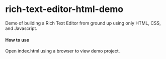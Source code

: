 # rich-text-editor-html-demo
Demo of building a Rich Text Editor from ground up using only HTML, CSS, and Javascript.



#### How to use
Open index.html using a browser to view demo project.
